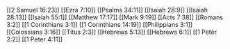 [[2 Samuel 16:23]]
[[Ezra 7:10]]
[[Psalms 34:11]]
[[Isaiah 28:9]]
[[Isaiah 28:13]]
[[Isaiah 55:1]]
[[Matthew 17:17]]
[[Mark 9:19]]
[[Acts 7:38]]
[[Romans 3:2]]
[[1 Corinthians 3:1]]
[[1 Corinthians 14:19]]
[[Philippians 3:1]]
[[Colossians 3:16]]
[[Titus 2:3]]
[[Hebrews 5:13]]
[[Hebrews 6:1]]
[[1 Peter 2:2]]
[[1 Peter 4:11]]
